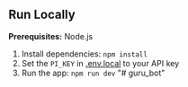 

## Run Locally

**Prerequisites:**  Node.js


1. Install dependencies:
   `npm install`
2. Set the `PI_KEY` in [.env.local](.env.local) to your  API key
3. Run the app:
   `npm run dev`
"# guru_bot" 
